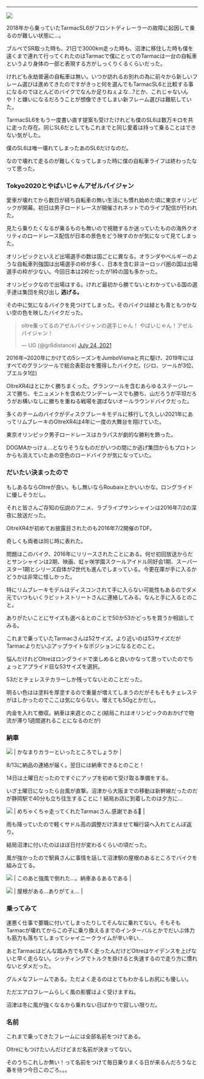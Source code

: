---
[![](https://lh3.googleusercontent.com/-mU9L4elOblM/YciASkxva2I/AAAAAAAAWtw/gsrhlMF_P8UIBdaHrKQWXMPh_0_w2nDRQCNcBGAsYHQ/IMG_1516.jpg)](https://lh3.googleusercontent.com/-mU9L4elOblM/YciASkxva2I/AAAAAAAAWtw/gsrhlMF_P8UIBdaHrKQWXMPh_0_w2nDRQCNcBGAsYHQ/IMG_1516.jpg)





2018年から乗っていたTarmacSL6がフロントディレーラーの故障に起因して乗るのが難しい状態に...。


ブルベでSR取った時も、21日で3000km走った時も、沼津に移住した時も僕を遠くまで連れて行ってくれたのはTarmacで僕にとってのTarmacは一台の自転車というより身体の一部と表現する方がしっくりくるくらいだった。


けれども永劫普遍の自転車は無い。いつか訪れるお別れの為に前々から新しいフレーム選びは進めてきたのですがきっと何を選んでもTarmacSL6と比較する事になるのでほとんどのバイクでなんか足りねぇよな...?とか、これじゃないんや！と嫌いになるだろうことが想像できてしまい新フレーム選びは難航していた。



TarmacSL6をもう一度書い直す提案も受けたけれども僕のSL6は数万キロを共に走った存在。同じSL6だとしてもこれまでと同じ愛着は持って乗ることはできない気がした。

僕のSL6は唯一壊れてしまったあのSL6だけなのだ。

なので壊れて走るのが難しくなってしまった時に僕の自転車ライフは終わったなって思った。



### Tokyo2020とやばいじゃんアゼルバイジャン

愛車が壊れてから数日が経ち自転車の無い生活にも慣れ始めた頃に東京オリンピックが開幕。初日は男子ロードレースが開催されネットでのライブ配信が行われた。

見たら乗りたくなるが乗るものも無いので視聴するか迷っていたものの海外クオリティのロードレース配信が日本の景色をどう映すのかが気になって見てしまった。



オリンピックといえど出場選手の数は国ごとに異なる。オランダやベルギーのような自転車列強国は出場選手の枠が多く、日本を含む非ヨーロッパ圏の国は出場選手の枠が少ない。今回日本は2枠だったが1枠の国も多かった。



オリンピックなので出場はする。けれど最初から勝てないとわかっている国の選手達は集団を飛び出し **逃げる。**

その中に気になるバイクを見つけてしまった。そのバイクは緑とも青ともつかない空の色を映したバイクだった。

> oltre乗ってるのアゼルバイジャンの選手じゃん！
> やばいじゃん！アゼルバイジャン！
>
> — UG (@gr8distance) [July 24, 2021](https://twitter.com/gr8distance/status/1418770069778096130?ref_src=twsrc%5Etfw)



2016年~2020年にかけての5シーズンをJumboVismaと共に駆け、2019年にはすべてのグランツールで総合表彰台を獲得したバイクだ。(ジロ、ツールが3位、ブエルタ1位)



OltreXR4はとにかく勝ちまくった。グランツールを含むあらゆるステージレースで勝ち、モニュメントを含めたワンデーレースでも勝ち、山だろうが平坦だろうがお構いなしに勝ちを重ねる戦場を選ばないオールラウンドバイクだった。



多くのチームのバイクがディスクブレーキモデルに移行して久しい2021年にあってリムブレーキのOltreXR4は4年に一度の大舞台を翔けていた。



東京オリンピック男子ロードレースはカラパスが劇的な勝利を飾った。

DOGMAかっけぇ...となりそうなものだがいつの間にか逃げ集団からもプロトンからも消えていたあの空色のロードバイクが気になっていた。



### だいたい決まったので

もしあるならOltreが良い。もし無いならRoubaixとかいいかな。ロングライドに優しそうだし。

それと皆さんご存知の伝説のアニメ、ラブライブサンシャインは2016年7/2の深夜に放送だった。

OltreXR4が初めてお披露目されたのも2016年7/2開催のTDF。

奇しくも両者は同じ時に表れた。

問題はこのバイク、2016年にリリースされたことにある。何せ初回放送からだとサンシャインは2期、映画、虹ヶ咲学園スクールアイドル同好会1期、スーパースター1期とシリーズ自体が2世代も進んでしまっている。今更在庫が手に入るかどうかは非常に怪しかった。

特にリムブレーキモデルはディスコンされて手に入らない可能性もあるのでダメ元でいつもいくラビットストリートさんに連絡してみる。なんと手に入るとのこと。

ありがたいことにサイズも選べるとのことで50か53かどっちを買うか相談してみる。

これまで乗っていたTarmacさんは52サイズ。より近いのは53サイズだがTarmacよりだいぶアップライトなポジションになるとのこと。

悩んだけれどOltreはロングライドで楽しめると良いかなって思っていたのでちょっとアプライド目な53サイズを選択。

53だとチェレステカラーしか残ってないとのことだった。

明るい色はは塗料を厚塗するので重量が増えてしまうのだがそもそもチェレステがほしかったのでここは気にならない。増えても50gとかだし。

内金を入れて撤収。納車は来週とのこと(結局これはオリンピックのおかげで物流が滞り1週間遅れることになるのだが)



### 納車

[![](https://lh3.googleusercontent.com/-iAz9moDIUFg/Ych-qTZ8z1I/AAAAAAAAWtQ/cChTUtQqqy41lmntFr5TbxIlJPP7gcblQCNcBGAsYHQ/IMG_1479.jpg)](https://lh3.googleusercontent.com/-iAz9moDIUFg/Ych-qTZ8z1I/AAAAAAAAWtQ/cChTUtQqqy41lmntFr5TbxIlJPP7gcblQCNcBGAsYHQ/IMG_1479.jpg)
| かなまりカラーといったところでしょうか |



8/13に納品の連絡が届く。翌日には納車できるとのこと！

14日は土曜日だったのですぐにアップを初めて受け取る準備をする。

いざ土曜日になったら台風が直撃。沼津から大阪までの移動は新幹線だったのだが静岡駅で40分も立ち往生することに！結局お店に到着したのは夕方に...

[![](https://lh3.googleusercontent.com/-bDkqgN16ukA/Ych_pb_dCiI/AAAAAAAAWtk/jwdt0MYq9OM346FW355cz87TbCtJDs-4QCNcBGAsYHQ/IMG_0290.jpg)](https://lh3.googleusercontent.com/-bDkqgN16ukA/Ych_pb_dCiI/AAAAAAAAWtk/jwdt0MYq9OM346FW355cz87TbCtJDs-4QCNcBGAsYHQ/IMG_0290.jpg)
| めちゃくちゃ走ってくれたTarmacさん.感謝である🙏 |



雨も降っていたので軽くサドル高の調整だけ済ませて輪行袋へ入れてとんぼ返り。

結局沼津に付いたのはほぼ日付が変わるくらいの頃だった。

風が強かったので駅員さんに事情を話して沼津駅の屋根のあるところでバイクを組み立てる。

[![](https://lh3.googleusercontent.com/-PGO1Ph_EZs0/Ych_Zf50FEI/AAAAAAAAWtY/O7gF5kDuwGgssoLTyk7pm5nhnuJTl0piwCNcBGAsYHQ/IMG_1487.jpg)](https://lh3.googleusercontent.com/-PGO1Ph_EZs0/Ych_Zf50FEI/AAAAAAAAWtY/O7gF5kDuwGgssoLTyk7pm5nhnuJTl0piwCNcBGAsYHQ/IMG_1487.jpg)
| このあと強風で倒れた...。納車あるあるである |



[![](https://lh3.googleusercontent.com/-2l_ppzRcXWE/Ych_ZWJ4VUI/AAAAAAAAWtc/1iqjvr807iMOARN6NPQd8JBbGmffa94tgCNcBGAsYHQ/IMG_1485.jpg)](https://lh3.googleusercontent.com/-2l_ppzRcXWE/Ych_ZWJ4VUI/AAAAAAAAWtc/1iqjvr807iMOARN6NPQd8JBbGmffa94tgCNcBGAsYHQ/IMG_1485.jpg)
| 屋根がある...ありがてぇ... |




### 乗ってみて

運悪く仕事で要職に付いてしまったりしてそんなに乗れてない。そもそもTarmacが壊れてからこの子に乗り換えるまでのインターバルとかでだいぶ体力も筋力も落ちてしまってシャイニークライムが辛い辛い...

あとTarmacはどんな踏み方でも早く走ったんだけどOltreはケイデンスを上げないと早く走らない。シッティングでトルクを掛けると失速するので走り方に慣れないとダメだった。

グルメなフレームである。ただよく走るのはとてもわかるしお尻にも優しい。

ただエアロフレームらしく風の影響はよく受けますね。

沼津は冬に風が強くなるから乗れない日ばかりで寂しい限りだ。



### 名前

これまで乗ってきたフレームには全部名前をつけてある。

Oltreにもつけたいんだけどまだ名前が決まってない。

そのうちこれしか無い！って名前をつけて毎日乗りまくる日が来るんだろうなと春を待つ今日このごろ。。。
 <script async="" charset="utf-8" src="https://platform.twitter.com/widgets.js"></script>
